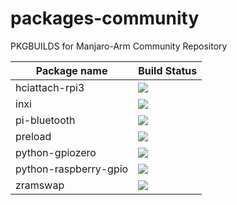 # packages-community
PKGBUILDS for Manjaro-Arm Community Repository

| Package name | Build Status |
| ------------ | ------------ |
| hciattach-rpi3   | ![](http://159.65.88.73:8080/view/Community/job/hciattach-rpi3/badge/icon) |
| inxi   | ![](http://159.65.88.73:8080/view/Community/job/inxi/badge/icon) |
| pi-bluetooth  | ![](http://159.65.88.73:8080/view/Community/job/pi-bluetooth/badge/icon) |
| preload | ![](http://159.65.88.73:8080/view/Community/job/preload/badge/icon) |
| python-gpiozero | ![](http://159.65.88.73:8080/view/Community/job/python-gpiozero/badge/icon) |
| python-raspberry-gpio | ![](http://159.65.88.73:8080/view/Community/job/python-raspberry-gpio/badge/icon) |
| zramswap | ![](http://159.65.88.73:8080/view/Community/job/zramswap/badge/icon) |
